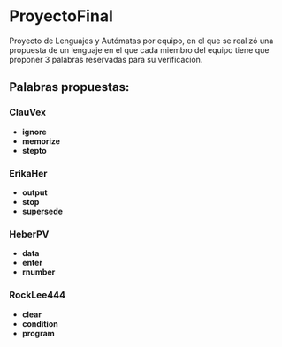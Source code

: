 # ProyectoFinal

Proyecto de Lenguajes y Autómatas por equipo, en el que se realizó una propuesta de un lenguaje en el que cada miembro del equipo tiene que proponer 3 palabras reservadas para su verificación.

## Palabras propuestas:

### ClauVex
*   **ignore**
*   **memorize**
*   **stepto**

### ErikaHer
*   **output**
*   **stop**
*   **supersede**

### HeberPV
*   **data**
*   **enter**
* **rnumber**

### RockLee444
*   **clear**
*   **condition**
*   **program**

